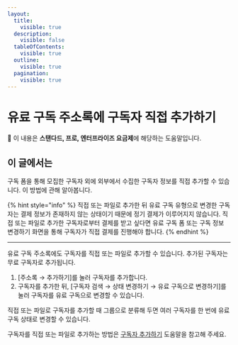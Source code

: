 ```yaml
---
layout:
  title:
    visible: true
  description:
    visible: false
  tableOfContents:
    visible: true
  outline:
    visible: true
  pagination:
    visible: true
---
```


# 유료 구독 주소록에 구독자 직접 추가하기

**💬** 이 내용은 **스탠다드, 프로, 엔터프라이즈 요금제**에 해당하는 도움말입니다.

## 이 글에서는

구독 폼을 통해 모집한 구독자 외에 외부에서 수집한 구독자 정보를 직접 추가할 수 있습니다. 이 방법에 관해 알아봅니다.

{% hint style="info" %}
직접 또는 파일로 추가한 뒤 유료 구독 유형으로 변경한 구독자는 결제 정보가 존재하지 않는 상태이기 때문에 정기 결제가 이루어지지 않습니다. 직접 또는 파일로 추가한 구독자로부터 결제를 받고 싶다면 유료 구독 폼 또는 구독 정보 변경하기 화면을 통해 구독자가 직접 결제를 진행해야 합니다.
{% endhint %}

***

유료 구독 주소록에도 구독자를 직접 또는 파일로 추가할 수 있습니다. 추가된 구독자는 무료 구독자로 추가됩니다.

1. \[주소록 → 추가하기]를 눌러 구독자를 추가합니다.
2. 구독자를 추가한 뒤, \[구독자 검색 → 상태 변경하기 → 유료 구독으로 변경하기]를 눌러 구독자를 유료 구독으로 변경할 수 있습니다.

직접 또는 파일로 구독자를 추가할 때 그룹으로 분류해 두면 여러 구독자를 한 번에 유료 구독 상태로 변경할 수 있습니다.

구독자를 직접 또는 파일로 추가하는 방법은 [구독자 추가하기](../../../list/adding-managing-subscriber/add.md) 도움말을 참고해 주세요.
